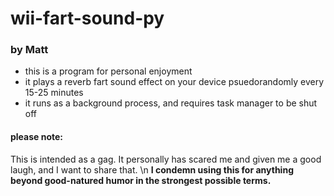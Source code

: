 # wii-fart-sound-py
### by Matt
- this is a program for personal enjoyment
- it plays a reverb fart sound effect on your device psuedorandomly every 15-25 minutes
- it runs as a background process, and requires task manager to be shut off

#### please note:
This is intended as a gag. It personally has scared me and given me a good laugh, and I want to share that. \n
**I condemn using this for anything beyond good-natured humor in the strongest possible terms.**
